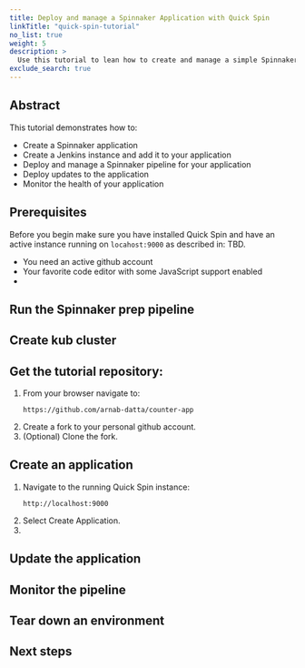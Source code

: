 ```yaml
---
title: Deploy and manage a Spinnaker Application with Quick Spin 
linkTitle: "quick-spin-tutorial"
no_list: true
weight: 5
description: >
  Use this tutorial to lean how to create and manage a simple Spinnaker workflow.
exclude_search: true
---
```

## Abstract
This tutorial demonstrates how to:
- Create a Spinnaker application
- Create a Jenkins instance and add it to your application
- Deploy and manage a Spinnaker pipeline for your application
- Deploy updates to the application
- Monitor the health of your application

## Prerequisites
Before you begin make sure you have installed Quick Spin and have an active instance running on `locahost:9000` as described in: TBD.

- You need an active github account
- Your favorite code editor with some JavaScript support enabled
- 

## Run the Spinnaker prep pipeline

## Create kub cluster

## Get the tutorial repository:
1. From your browser navigate to:
   ```
   https://github.com/arnab-datta/counter-app
   ```
2. Create a fork to your personal github account.
3. (Optional) Clone the fork.

## Create an application 
1. Navigate to the running Quick Spin instance:
   ```shell
   http://localhost:9000
   ```
2. Select Create Application.
3. 

## Update the application

## Monitor the pipeline

## Tear down an environment

## Next steps